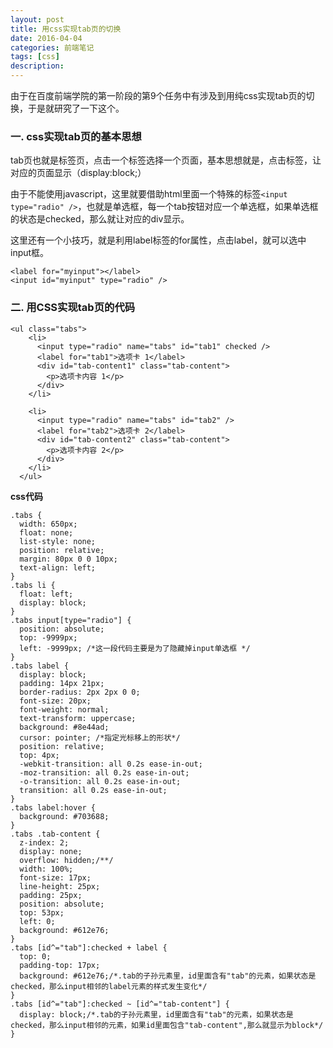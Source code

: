 ```yaml
---
layout: post
title: 用css实现tab页的切换
date: 2016-04-04
categories: 前端笔记
tags: [css]
description: 
---
```


由于在百度前端学院的第一阶段的第9个任务中有涉及到用纯css实现tab页的切换，于是就研究了一下这个。

### 一.  css实现tab页的基本思想

tab页也就是标签页，点击一个标签选择一个页面，基本思想就是，点击标签，让对应的页面显示（display:block;）

由于不能使用javascript，这里就要借助html里面一个特殊的标签`<input type="radio" />`，也就是单选框，每一个tab按钮对应一个单选框，如果单选框的状态是checked，那么就让对应的div显示。

这里还有一个小技巧，就是利用label标签的for属性，点击label，就可以选中input框。

    <label for="myinput"></label>
    <input id="myinput" type="radio" />

### 二. 用CSS实现tab页的代码

	<ul class="tabs">
        <li>
          <input type="radio" name="tabs" id="tab1" checked />
          <label for="tab1">选项卡 1</label>
          <div id="tab-content1" class="tab-content">
            <p>选项卡内容 1</p>
          </div>
        </li>

        <li>
          <input type="radio" name="tabs" id="tab2" />
          <label for="tab2">选项卡 2</label>
          <div id="tab-content2" class="tab-content">
            <p>选项卡内容 2</p>
          </div>
        </li>
      </ul>

**css代码**

    .tabs {
      width: 650px;
      float: none;
      list-style: none;
      position: relative;
      margin: 80px 0 0 10px;
      text-align: left;
    }
    .tabs li {
      float: left;
      display: block;
    }
    .tabs input[type="radio"] {
      position: absolute;
      top: -9999px;
      left: -9999px; /*这一段代码主要是为了隐藏掉input单选框 */
    }
    .tabs label {
      display: block;
      padding: 14px 21px;
      border-radius: 2px 2px 0 0;
      font-size: 20px;
      font-weight: normal;
      text-transform: uppercase;
      background: #8e44ad;
      cursor: pointer; /*指定光标移上的形状*/
      position: relative;
      top: 4px;
      -webkit-transition: all 0.2s ease-in-out;
      -moz-transition: all 0.2s ease-in-out;
      -o-transition: all 0.2s ease-in-out;
      transition: all 0.2s ease-in-out;
    }
    .tabs label:hover {
      background: #703688;
    }
    .tabs .tab-content {
      z-index: 2;
      display: none;
      overflow: hidden;/**/
      width: 100%;
      font-size: 17px;
      line-height: 25px;
      padding: 25px;
      position: absolute;
      top: 53px;
      left: 0;
      background: #612e76;
    }
    .tabs [id^="tab"]:checked + label {
      top: 0;
      padding-top: 17px;
      background: #612e76;/*.tab的子孙元素里，id里面含有"tab"的元素，如果状态是checked，那么input相邻的label元素的样式发生变化*/
    }
    .tabs [id^="tab"]:checked ~ [id^="tab-content"] {
      display: block;/*.tab的子孙元素里，id里面含有"tab"的元素，如果状态是checked，那么input相邻的元素，如果id里面包含"tab-content",那么就显示为block*/
    }











